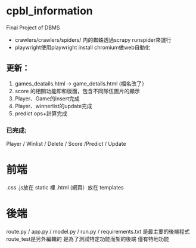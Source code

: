 # cpbl_information
Final Project of DBMS

* crawlers/crawlers/spiders/ 内的蜘蛛透過scrapy runspider來運行
* playwright使用playwright install chromium做web自動化

## 更新：
1. games_deatails.html -> game_details.html (檔名改了）
2. score 的相關功能即和版面，包含不同隊伍圖片的顯示
3. Player、Game的insert完成
4. Player、winnerlist的update完成
5. predict ops+計算完成


### 已完成:
Player / Winlist / Delete / Score /Predict / Update

# 前端
.css .js放在 static 裡
.html (網頁）放在 templates

# 後端
route.py / app.py / model.py / run.py / requirements.txt 是最主要的後端程式
route_test是另外編輯的 是為了測試特定功能而架的後端 僅有特地功能
